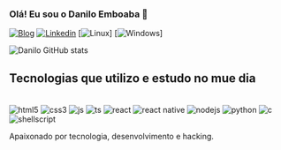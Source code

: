 
### Olá! Eu sou o Danilo Emboaba 🤙

[![Blog](https://img.shields.io/website-up-down-green-red/http/monip.org.svg)](https://daniloemboaba.github.io/site-danilo/)
[![Linkedin](https://img.shields.io/badge/LinkedIn-0077B5?style=for-the-badge&logo=linkedin&logoColor=white)](https://www.linkedin.com/in/daniloemboaba/)
[![Linux](https://img.shields.io/badge/Linux-FCC624?style=for-the-badge&logo=linux&logoColor=black)]
[![Windows](https://img.shields.io/badge/Windows-0078D6?style=for-the-badge&logo=windows&logoColor=white)]


![Danilo GitHub stats](https://github-readme-stats.vercel.app/api?username=daniloemboaba&show_icons=true&theme=merko)


## Tecnologias que utilizo e estudo no mue dia

<div style="display: inline_block"><br/>
	<img align="center" alt="html5" src="https://img.shields.io/badge/HTML5-E34F26?style=for-the-badge&logo=html5&logoColor=white"/>
	<img align="center" alt="css3"src="https://img.shields.io/badge/CSS3-1572B6?style=for-the-badge&logo=css3&logoColor=white"/>
	<img align="center" alt="js" src="https://img.shields.io/badge/JavaScript-F7DF1E?style=for-the-badge&logo=javascript&logoColor=black"/>
	<img align="center" alt="ts" src="https://img.shields.io/badge/TypeScript-007ACC?style=for-the-badge&logo=typescript&logoColor=white"/>
	<img align="center" alt="react" src="https://img.shields.io/badge/React-20232A?style=for-the-badge&logo=react&logoColor=61DAFB"/>
	<img align="center" alt="react native" src="https://img.shields.io/badge/React_Native-20232A?style=for-the-badge&logo=react&logoColor=61DAFB"/>
	<img align="center" alt="nodejs" src="https://img.shields.io/badge/Node.js-43853D?style=for-the-badge&logo=node.js&logoColor=white" />
<img align="center" alt="python" src="https://img.shields.io/badge/Python-3776AB?style=for-the-badge&logo=python&logoColor=white"/>
<img align="center" alt="c" src="https://img.shields.io/badge/C-00599C?style=for-the-badge&logo=c&logoColor=white"/>
<img align="center" alt="shellscript"src="https://img.shields.io/badge/Shell_Script-121011?style=for-the-badge&logo=gnu-bash&logoColor=white"/>
</div>

Apaixonado por tecnologia, desenvolvimento e hacking. 

